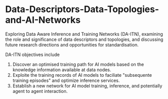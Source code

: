 # Data-Descriptors-Data-Topologies-and-AI-Networks
Exploring Data Aware Inference and Training Networks (DA-ITN), examining the role and significance of data descriptors and topologies, and discussing future research directions and opportunities for standardisation.

DA-ITN objectives include
1. Discover an optimised training path for AI models based on the knowledge information available at data nodes.
2. Exploite the training records of AI models to faciliate "subsequente training episodes" and optimize inference services.
3. Establish a new network for AI model training, inference, and potentially agent to agent interaction.
